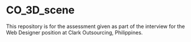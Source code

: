 # CO_3D_scene
This repository is for the assessment given as part of the interview for the Web Designer position at Clark Outsourcing, Philippines. 
